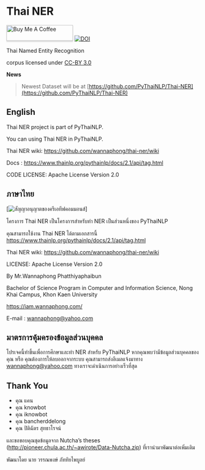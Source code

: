 # Thai NER

<a href="https://www.buymeacoffee.com/wannaphong"><img src="https://www.buymeacoffee.com/assets/img/custom_images/orange_img.png" alt="Buy Me A Coffee" style="height: 41px !important;width: 174px !important;box-shadow: 0px 3px 2px 0px rgba(190, 190, 190, 0.5) !important;-webkit-box-shadow: 0px 3px 2px 0px rgba(190, 190, 190, 0.5) !important;" ></a>
[![DOI](https://zenodo.org/badge/DOI/10.5281/zenodo.3342459.svg)](https://doi.org/10.5281/zenodo.3342459)

Thai Named Entity Recognition

corpus licensed under [CC-BY 3.0](http://creativecommons.org/licenses/by/3.0/)

**News**
> Newest Dataset will be at [https://github.com/PyThaiNLP/Thai-NER](https://github.com/PyThaiNLP/Thai-NER)

## English

Thai NER project is part of PyThaiNLP.

You can using Thai NER in PyThaiNLP.

Thai NER wiki: https://github.com/wannaphong/thai-ner/wiki

Docs : https://www.thainlp.org/pythainlp/docs/2.1/api/tag.html

CODE LICENSE: Apache License Version 2.0


## ภาษาไทย


[![สัญญาอนุญาตของครีเอทีฟคอมมอนส์](https://i.creativecommons.org/l/by/3.0/th/88x31.png)]

โครงการ Thai NER เป็นโครงการสำหรับทำ NER เป็นส่วนหนึ่งของ PyThaiNLP

คุณสามารถใช้งาน Thai NER ได้ตามเอกสารนี้ https://www.thainlp.org/pythainlp/docs/2.1/api/tag.html

Thai NER wiki: https://github.com/wannaphong/thai-ner/wiki


LICENSE: Apache License Version 2.0

By Mr.Wannaphong Phatthiyaphaibun

Bachelor of Science Program in Computer and Information Science, Nong Khai Campus, Khon Kaen University

https://iam.wannaphong.com/

E-mail : wannaphong@yahoo.com


## มาตรการคุ้มครองข้อมูลส่วนบุคคล

โปรเจคนี้ทำขึ้นเพื่อการศึกษาและทำ NER สำหรับ PyThaiNLP หากคุณพบว่ามีข้อมูลส่วนบุคคลของคุณ หรือ คุณต้องการให้ลบออกจากระบบ คุณสามารถส่งอีเมลแจ้งมาทาง wannaphong@yahoo.com ทางเราจะดำเนินการอย่างเร็วที่สุด


## Thank You

- คุณ แคน
- คุณ knowbot
- คุณ iknowbot
- คุณ bancherddelong
- คุณ ปิติฉัตร สุทธาโรจน์

และขอขอบคุณชุดข้อมูลจาก Nutcha’s theses (<http://pioneer.chula.ac.th/~awirote/Data-Nutcha.zip>) ที่เรานำมาพัฒนาต่อเพิ่มเติม


พัฒนาโดย นาย วรรณพงษ์ ภัททิยไพบูลย์
